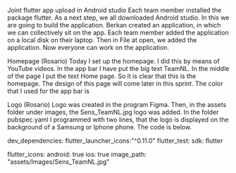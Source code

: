 Joint flutter app upload in Android studio
Each team member installed the package flutter. As a next step, we all downloaded Android studio. In this we are going to build the application. Berkan created an application, in which we can collectively sit on the app.  Each team member added the application on a local disk on their laptop. Then in File at open, we added the application. Now everyone can work on the application.

Homepage (Rosario)
Today I set up the homepage. I did this by means of YouTube videos. In the app bar I have put the big text TeamNL. In the middle of the page I put the text Home page. So it is clear that this is the homepage. The design of this page will come later in this sprint. The color that I used for the app bar is

Logo (Rosario)
Logo was created in the program Figma. Then, in the assets folder under images, the Sens_TeamNL.jpg logo was added. In the folder pubspec.yaml I programmed with two lines, that the logo is displayed on the background of a Samsung or Iphone phone. The code is below. 


dev_dependencies:
  flutter_launcher_icons:"^0.11.0"
  flutter_test:
    sdk: flutter

flutter_icons:
  android: true
  ios: true
  image_path: "assets/Images/Sens_TeamNL.jpg"

